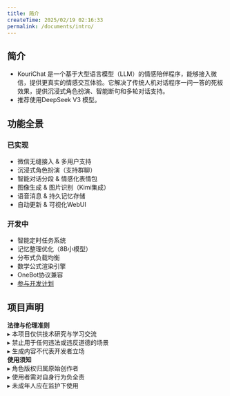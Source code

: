 ```yaml
---
title: 简介
createTime: 2025/02/19 02:16:33
permalink: /documents/intro/
---
```

## 简介
- KouriChat 是一个基于大型语言模型（LLM）的情感陪伴程序，能够接入微信，提供更真实的情感交互体验。它解决了传统人机对话程序一问一答的死板效果，提供沉浸式角色扮演、智能断句和多轮对话支持。
- 推荐使用DeepSeek V3 模型。<br>

## 功能全景

### 已实现
- 微信无缝接入 & 多用户支持
- 沉浸式角色扮演（支持群聊）
- 智能对话分段 & 情感化表情包
- 图像生成 & 图片识别（Kimi集成）
- 语音消息 & 持久记忆存储
- 自动更新 & 可视化WebUI

### 开发中
- 智能定时任务系统
- 记忆整理优化（8B小模型）
- 分布式负载均衡
- 数学公式渲染引擎
- OneBot协议兼容
- [参与开发计划](https://jq.qq.com/?_wv=1027&k=5z4Q0i7o)

## 项目声明
**法律与伦理准则**  
▸ 本项目仅供技术研究与学习交流  
▸ 禁止用于任何违法或违反道德的场景  
▸ 生成内容不代表开发者立场<br>
**使用须知**  
▸ 角色版权归属原始创作者  
▸ 使用者需对自身行为负全责  
▸ 未成年人应在监护下使用